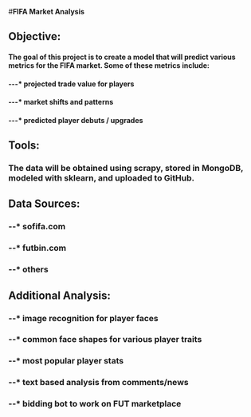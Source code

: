 #**FIFA Market Analysis**

## Objective:
#### The goal of this project is to create a model that will predict various metrics for the FIFA market. Some of these metrics include:
#### ---* projected trade value for players
#### ---* market shifts and patterns
#### ---* predicted player debuts / upgrades

## Tools: 
### The data will be obtained using scrapy, stored in MongoDB, modeled with sklearn, and uploaded to GitHub.

## Data Sources:
### --* sofifa.com
### --* futbin.com
### --* others

## Additional Analysis:
### --* image recognition for player faces
### --* common face shapes for various player traits
### --* most popular player stats
### --* text based analysis from comments/news
### --* bidding bot to work on FUT marketplace 